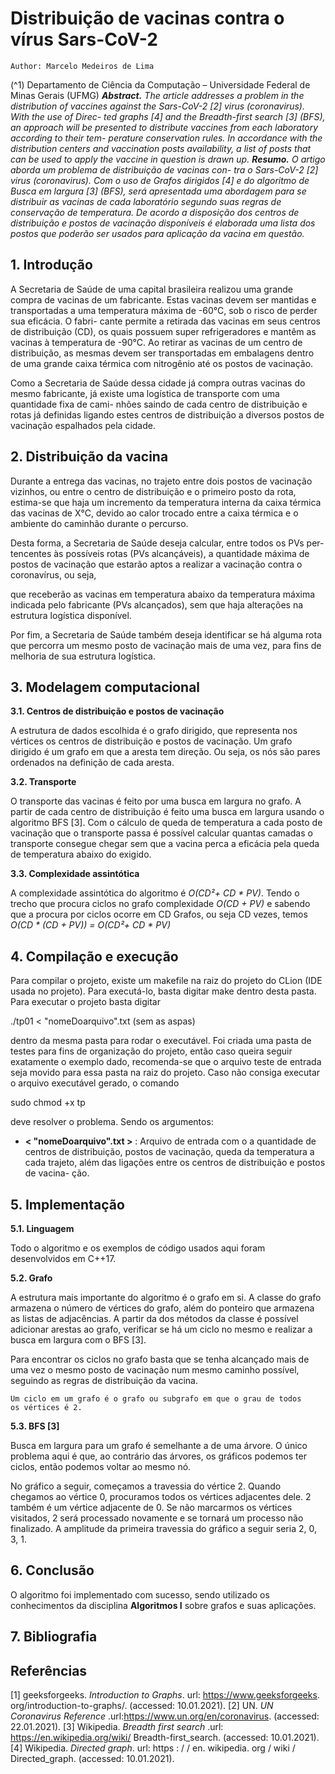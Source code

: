# Distribuição de vacinas contra o vírus Sars-CoV-2

```
Author: Marcelo Medeiros de Lima
```
(^1) Departamento de Ciência da Computação – Universidade Federal de Minas Gerais (UFMG)
**_Abstract._** _The article addresses a problem in the distribution of vaccines
against the Sars-CoV-2 [2] virus (coronavirus). With the use of Direc-
ted graphs [4] and the Breadth-first search [3] (BFS), an approach will be
presented to distribute vaccines from each laboratory according to their tem-
perature conservation rules. In accordance with the distribution centers and
vaccination posts availability, a list of posts that can be used to apply the
vaccine in question is drawn up._
**_Resumo._** _O artigo aborda um problema de distribuição de vacinas con-
tra o Sars-CoV-2 [2] virus (coronavirus). Com o uso de Grafos dirigidos
[4] e do algoritmo de Busca em largura [3] (BFS), será apresentada uma
abordagem para se distribuir as vacinas de cada laboratório segundo suas
regras de conservação de temperatura. De acordo a disposição dos centros
de distribuição e postos de vacinação disponíveis é elaborada uma lista dos
postos que poderão ser usados para aplicação da vacina em questão._

## 1. Introdução

A Secretaria de Saúde de uma capital brasileira realizou uma grande compra
de vacinas de um fabricante. Estas vacinas devem ser mantidas e transportadas a
uma temperatura máxima de -60°C, sob o risco de perder sua eficácia. O fabri-
cante permite a retirada das vacinas em seus centros de distribuição (CD), os quais
possuem super refrigeradores e mantêm as vacinas à temperatura de -90°C. Ao
retirar as vacinas de um centro de distribuição, as mesmas devem ser transportadas
em embalagens dentro de uma grande caixa térmica com nitrogênio até os postos
de vacinação.

Como a Secretaria de Saúde dessa cidade já compra outras vacinas do mesmo
fabricante, já existe uma logística de transporte com uma quantidade fixa de cami-
nhões saindo de cada centro de distribuição e rotas já definidas ligando estes centros
de distribuição a diversos postos de vacinação espalhados pela cidade.

## 2. Distribuição da vacina

Durante a entrega das vacinas, no trajeto entre dois postos de vacinação
vizinhos, ou entre o centro de distribuição e o primeiro posto da rota, estima-se que
haja um incremento da temperatura interna da caixa térmica das vacinas de X°C,
devido ao calor trocado entre a caixa térmica e o ambiente do caminhão durante o
percurso.

Desta forma, a Secretaria de Saúde deseja calcular, entre todos os PVs per-
tencentes às possíveis rotas (PVs alcançáveis), a quantidade máxima de postos de
vacinação que estarão aptos a realizar a vacinação contra o coronavírus, ou seja,


que receberão as vacinas em temperatura abaixo da temperatura máxima indicada
pelo fabricante (PVs alcançados), sem que haja alterações na estrutura logística
disponível.

Por fim, a Secretaria de Saúde também deseja identificar se há alguma rota
que percorra um mesmo posto de vacinação mais de uma vez, para fins de melhoria
de sua estrutura logística.

## 3. Modelagem computacional

**3.1. Centros de distribuição e postos de vacinação**

A estrutura de dados escolhida é o grafo dirigido, que representa nos vértices
os centros de distribuição e postos de vacinação. Um grafo dirigido é um grafo em
que a aresta tem direção. Ou seja, os nós são pares ordenados na definição de cada
aresta.

**3.2. Transporte**

O transporte das vacinas é feito por uma busca em largura no grafo. A partir
de cada centro de distribuição é feito uma busca em largura usando o algoritmo
BFS [3]. Com o cálculo de queda de temperatura a cada posto de vacinação que o
transporte passa é possível calcular quantas camadas o transporte consegue chegar
sem que a vacina perca a eficácia pela queda de temperatura abaixo do exigido.

**3.3. Complexidade assintótica**

A complexidade assintótica do algoritmo é _O(CD²+ CD * PV)_. Tendo o
trecho que procura ciclos no grafo complexidade _O(CD + PV)_ e sabendo que a
procura por ciclos ocorre em CD Grafos, ou seja CD vezes, temos _O(CD * (CD +
PV)) = O(CD²+ CD * PV)_

## 4. Compilação e execução

Para compilar o projeto, existe um makefile na raiz do projeto do CLion (IDE
usada no projeto). Para executá-lo, basta digitar make dentro desta pasta. Para
executar o projeto basta digitar

./tp01 < "nomeDoarquivo".txt (sem as aspas)

dentro da mesma pasta para rodar o executável. Foi criada uma pasta de testes
para fins de organização do projeto, então caso queira seguir exatamente o exemplo
dado, recomenda-se que o arquivo teste de entrada seja movido para essa pasta na
raiz do projeto. Caso não consiga executar o arquivo executável gerado, o comando

sudo chmod +x tp

deve resolver o problema. Sendo os argumentos:

- **< "nomeDoarquivo".txt >** : Arquivo de entrada com o a quantidade de
    centros de distribuição, postos de vacinação, queda da temperatura a cada
    trajeto, além das ligações entre os centros de distribuição e postos de vacina-
    ção.


## 5. Implementação

**5.1. Linguagem**

Todo o algoritmo e os exemplos de código usados aqui foram desenvolvidos
em C++17.

**5.2. Grafo**

A estrutura mais importante do algoritmo é o grafo em si. A classe do grafo
armazena o número de vértices do grafo, além do ponteiro que armazena as listas de
adjacências. A partir da dos métodos da classe é possível adicionar arestas ao grafo,
verificar se há um ciclo no mesmo e realizar a busca em largura com o BFS [3].

Para encontrar os ciclos no grafo basta que se tenha alcançado mais de uma
vez o mesmo posto de vacinação num mesmo caminho possível, seguindo as regras
de distribuição da vacina.

```
Um ciclo em um grafo é o grafo ou subgrafo em que o grau de todos
os vértices é 2.
```
**5.3. BFS [3]**

Busca em largura para um grafo é semelhante a de uma árvore. O único
problema aqui é que, ao contrário das árvores, os gráficos podemos ter ciclos, então
podemos voltar ao mesmo nó.

No gráfico a seguir, começamos a travessia do vértice 2. Quando chegamos
ao vértice 0, procuramos todos os vértices adjacentes dele. 2 também é um vértice
adjacente de 0. Se não marcarmos os vértices visitados, 2 será processado novamente
e se tornará um processo não finalizado. A amplitude da primeira travessia do gráfico
a seguir seria 2, 0, 3, 1.

## 6. Conclusão

O algoritmo foi implementado com sucesso, sendo utilizado os conhecimentos
da disciplina **Algoritmos I** sobre grafos e suas aplicações.

## 7. Bibliografia

## Referências

[1] geeksforgeeks. _Introduction to Graphs_. url: https://www.geeksforgeeks.
org/introduction-to-graphs/. (accessed: 10.01.2021).
[2] UN. _UN Coronavirus Reference_ .url:https://www.un.org/en/coronavirus.
(accessed: 22.01.2021).
[3] Wikipedia. _Breadth first search_ .url: https://en.wikipedia.org/wiki/
Breadth-first_search. (accessed: 10.01.2021).
[4] Wikipedia. _Directed graph_. url: https : / / en. wikipedia. org / wiki /
Directed_graph. (accessed: 10.01.2021).


